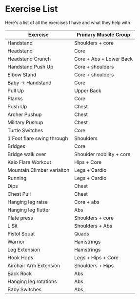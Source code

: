 # Exercise List

Here's a list of all the exercises I have and what they help with

| Exercise | Primary Muscle Group |
| - | - |
| Handstand | Shoulders + core |
| Headstand | Core |
| Headstand Crunch | Core + Abs + Lower Back |
| Handstand Push Up | Core + shoulders |
| Elbow Stand | Core + shoulders |
| Baby -> Handstand | Core |
| Pull Up | Upper Back |
| Planks | Core |
| Push Up | Chest |
| Archer Pushup | Chest |
| Military Pushup | Chest |
| Turtle Switches | Core |
| 1 Foot flare swing through | Shoulders |
| Bridges | Core |
| Bridge walk over | Shoulder mobility + core |
| Kaio Flare Workout | Hips + Core |
| Mountain Climber variaiton | Legs + Cardio |
| Running | Legs + Cardio |
| Dips | Chest |
| Chest Pull | Chest |
| Hanging leg raise | Core + abs |
| Hanging leg flutter | Abs |
| Plate press | Shoulders + core |
| L Sit | Shoulders + Abs |
| Pistol Squat | Quads |
| Warrior | Hamstrings |
| Leg Extension | Hamstrings |
| Hook Hops | Legs + Hips + Core |
| Airchair Arm Extension | Shoulders + Hips |
| Back Rock | Abs |
| Hanging leg rotations | Abs |
| Baby Switches | Abs |

